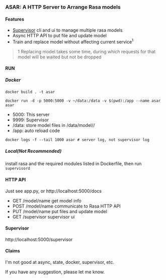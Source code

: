 ### ASAR: A HTTP Server to Arrange Rasa models

#### Features

- [Supervisor](http://supervisord.org/) cli and ui to manage multiple rasa models
- Async HTTP API to put file and update model
- Train and replace model without affecting current service<sup>1</sup>

> 1 Replacing model takes some time, during which requests for that model will be waited but not be dropped

#### RUN

##### Docker

```shell
docker build . -t asar
```

```shell
docker run -d -p 5000:5000 -v ~/data:/data -v $(pwd):/app --name asar asar
```

- 5000: This server
- 9999: Supervisor
- /data: store model files in /data/model/<name>/
- /app: auto reload code

```shell
docker logs -f --tail 1000 asar # server log, not supervisor log
```

##### Local(Not Recommended)

install rasa and the required modules listed in Dockerfile, then run `supervisord`

#### HTTP API

Just see app.py, or http://localhost:5000/docs

- GET /model/name get model info
- POST /model/name communicate to Rasa HTTP API
- PUT /model/name put files and update model
- GET /supervisor supervisor ui

#### Supervisor

http://localhost:5000/supervisor

#### Claims

I'm not good at async, state, docker, supervisor, etc. 

If you have any suggestion, please let me know.


